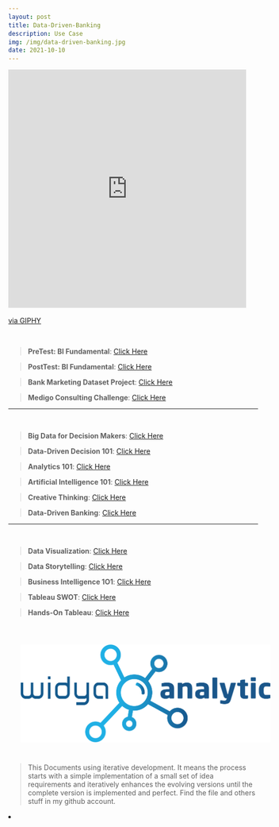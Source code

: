 ```yaml
---
layout: post
title: Data-Driven-Banking
description: Use Case
img: /img/data-driven-banking.jpg
date: 2021-10-10
---
```



<iframe src="https://giphy.com/embed/bTrTnPMPq8UORCrBWG" width="480" height="480" frameBorder="0" class="giphy-embed" allowFullScreen></iframe><p><a href="https://giphy.com/gifs/bTrTnPMPq8UORCrBWG">via GIPHY</a></p>

<Br>

> **PreTest: BI Fundamental**: <a href="https://forms.gle/Mt2y1e8XA3ygM2j1A">Click Here</a>

> **PostTest: BI Fundamental**: <a href="https://forms.gle/Toa75PayN6yyCCGq9">Click Here</a>
  
> **Bank Marketing Dataset Project**: <a href="https://www.kaggle.com/janiobachmann/bank-marketing-dataset">Click Here</a>

> **Medigo Consulting Challenge**: <a href="https://itsmecevi.github.io/medigo-bi/">Click Here</a>

 __________
  
<Br> 

> **Big Data for Decision Makers**: <a href="https://github.com/itsmecevi/widya-bdfdm/blob/main/Widya-BDFDM.pdf">Click Here</a>

> **Data-Driven Decision 101**: <a href="https://github.com/itsmecevi/widya-ddd/blob/main/widya-ddd.pdf">Click Here</a>

> **Analytics 101**: <a href="https://github.com/itsmecevi/widya-analytics101/blob/main/Widya-Analytics101.pdf">Click Here</a>
  
> **Artificial Intelligence 101**: <a href="https://github.com/itsmecevi/widya-ai1O1/blob/main/Widya-AI101.pdf">Click Here</a>
 
> **Creative Thinking**: <a href="https://github.com/itsmecevi/widya-creativethinking/blob/main/Widya-CreativeThinking.pdf">Click Here</a>
   
> **Data-Driven Banking**: <a href="https://github.com/itsmecevi/data-driven-banking/blob/main/Data-Driven%20Banking.pdf">Click Here</a>
  
__________
  
<Br> 
  
 > **Data Visualization**: <a href="https://github.com/itsmecevi/widya-dataviz/blob/main/Widya-DataViz.pdf">Click Here</a>
  
 > **Data Storytelling**: <a href="https://github.com/itsmecevi/widya-datastorytelling/blob/main/Widya-DataStorytelling.pdf">Click Here</a>
  
 > **Business Intelligence 1O1**: <a href="https://github.com/itsmecevi/widya-bi/blob/main/Widya-BI101.pdf">Click Here</a>
  
 > **Tableau SWOT**: <a href="https://github.com/itsmecevi/widya-tableau-swot/blob/main/Widya-Tableau-SWOT.pdf">Click Here</a>
  
 > **Hands-On Tableau**: <a href="https://itsmecevi.github.io/hands-on-tableau-fundamental/">Click Here</a>
 

 

<Br>
  
<img class="col one right" src="/img/logo-widya-analytics.png" style="padding:25px">

<Br>

> This Documents using iterative development. It means the process starts with a simple implementation of a small set of idea requirements and iteratively enhances the evolving versions until the complete version is implemented and perfect.
> Find the file and others stuff in my github account.


<li>
<a id="icon" href="https://github.com/itsmecevi" target="_blank"><i class="fa fa-github fa-fw fa-2x"></i></a>
</li>

